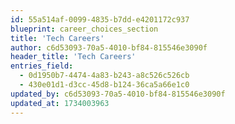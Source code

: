 ```yaml
---
id: 55a514af-0099-4835-b7dd-e4201172c937
blueprint: career_choices_section
title: 'Tech Careers'
author: c6d53093-70a5-4010-bf84-815546e3090f
header_title: 'Tech Careers'
entries_field:
  - 0d1950b7-4474-4a83-b243-a8c526c526cb
  - 430e01d1-d3cc-45d8-b124-36ca5a66e1c0
updated_by: c6d53093-70a5-4010-bf84-815546e3090f
updated_at: 1734003963
---
```

